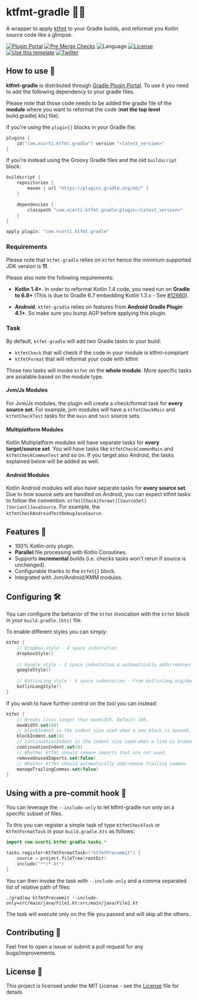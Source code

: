 # ktfmt-gradle 🧹🐘

A wrapper to apply [ktfmt](https://github.com/facebookincubator/ktfmt) to your Gradle builds, and reformat you Kotlin
source code like a glimpse.

[![Plugin Portal](https://img.shields.io/maven-metadata/v/https/plugins.gradle.org/m2/com/ncorti/ktfmt/gradle/com.ncorti.ktfmt.gradle.gradle.plugin/maven-metadata.xml.svg?label=Gradle%20Plugin%20Portal&colorB=brightgreen&logo=gradle)](https://plugins.gradle.org/plugin/com.ncorti.ktfmt.gradle) [![Pre Merge Checks](https://github.com/cortinico/ktfmt-gradle/workflows/Pre%20Merge%20Checks/badge.svg)](https://github.com/cortinico/ktfmt-gradle/actions?query=workflow%3A%22Pre+Merge+Checks%22) ![Language](https://img.shields.io/github/languages/top/cortinico/kotlin-android-template?color=blue&logo=kotlin) [![License](https://img.shields.io/github/license/cortinico/kotlin-android-template.svg)](LICENSE) [![Use this template](https://img.shields.io/badge/from-kotlin--gradle--plugin--template-brightgreen?logo=dropbox)](https://github.com/cortinico/kotlin-gradle-plugin-template/generate) [![Twitter](https://img.shields.io/badge/Twitter-@cortinico-blue.svg?style=flat&logo=twitter)](http://twitter.com/cortinico)

## How to use 👣

**ktfmt-gradle** is distributed through [Gradle Plugin Portal](https://plugins.gradle.org/). To use it you need to add
the following dependency to your gradle files.

Please note that those code needs to be added the gradle file of the **module** where you want to reformat the code
(**not the top level** build.gradle[.kts] file).

If you're using the `plugin{}` blocks in your Gradle file:

```kotlin
plugins {
    id("com.ncorti.ktfmt.gradle") version "<latest_version>"
}
```

If you're instead using the Groovy Gradle files and the old `buildscript` block:

```groovy
buildscript {
    repositories {
        maven { url "https://plugins.gradle.org/m2/" }
    }

    dependencies {
        classpath "com.ncorti.ktfmt.gradle:plugin:<latest_version>"
    }
}

apply plugin: "com.ncorti.ktfmt.gradle"
```

### Requirements

Please note that `ktfmt-gradle` relies on `ktfmt` hence the minimum supported JDK version is **11**.

Please also note the following requirements:

* **Kotlin 1.4+**. In order to reformat Kotlin 1.4 code, you need run on **Gradle to 6.8+** (This is due to Gradle 6.7 embedding Kotlin 1.3.x - See [#12660](https://github.com/gradle/gradle/issues/12660)).

* **Android**. `ktfmt-gradle` relies on features from **Android Gradle Plugin 4.1+**. So make sure you bump AGP before applying this plugin.

### Task

By default, `ktfmt-gradle` will add two Gradle tasks to your build:

- `ktfmtCheck` that will check if the code in your module is ktfmt-compliant
- `ktfmtFormat` that will reformat your code with ktfmt

Those two tasks will invoke `ktfmt` on the **whole module**. More specific tasks are avialable based on the module type.

#### Jvm/Js Modules

For Jvm/Js modules, the plugin will create a check/format task for **every source set**. For example, jvm modules will
have a `ktfmtCheckMain` and `ktfmtCheckTest` tasks for the `main` and `test` source sets.

#### Multiplatform Modules

Kotlin Multiplatform modules will have separate tasks for **every target/source set**. You will have tasks
like `ktfmtCheckCommonMain` and `ktfmtCheckCommonTest` and so on. If you target also Android, the tasks explained below
will be added as well.

#### Android Modules

Kotlin Android modules will also have separate tasks for **every source set**. Due to how source sets are handled on
Android, you can expect ktfmt tasks to follow the convention: `ktfmt[Check|Format][SourceSet][Variant]JavaSource`. For
example, the `ktfmtCheckAndroidTestDebugJavaSource`.

## Features 🎨

- 100% Kotlin-only plugin.
- **Parallel** file processing with Kotlin Coroutines.
- Supports **incremental** builds (i.e. checks tasks won't rerun if source is unchanged).
- Configurable thanks to the `ktfmt{}` block.
- Integrated with Jvm/Android/KMM modules.

## Configuring 🛠

You can configure the behavior of the `ktfmt` invocation with the `ktfmt` block in your `build.gradle.[kts]` file.

To enable different styles you can simply:

```kotlin
ktfmt {
    // Dropbox style - 4 space indentation
    dropboxStyle()
    
    // Google style - 2 space indentation & automatically adds/removes trailing commas
    googleStyle()
    
    // KotlinLang style - 4 space indentation - From kotlinlang.org/docs/coding-conventions.html
    kotlinLangStyle()
}
```

If you wish to have further control on the tool you can instead:

```kotlin
ktfmt {
    // Breaks lines longer than maxWidth. Default 100.
    maxWidth.set(80)
    // blockIndent is the indent size used when a new block is opened, in spaces.
    blockIndent.set(8)
    // continuationIndent is the indent size used when a line is broken because it's too
    continuationIndent.set(8)
    // Whether ktfmt should remove imports that are not used.
    removeUnusedImports.set(false)
    // Whether ktfmt should automatically add/remove trailing commas.
    manageTrailingCommas.set(false)
}
```

## Using with a pre-commit hook 🎣

You can leverage the `--include-only` to let ktfmt-gradle run only on a specific subset of files.

To this you can register a simple task of type `KtfmtCheckTask` or `KtfmtFormatTask` in your `build.gradle.kts` as follows:

```kotlin
import com.ncorti.ktfmt.gradle.tasks.*

tasks.register<KtfmtFormatTask>("ktfmtPrecommit") {
    source = project.fileTree(rootDir)
    include("**/*.kt")
}
```

You can then invoke the task with `--include-only` and a comma separated list of relative path of files:

```
./gradlew ktfmtPrecommit --include-only=src/main/java/File1.kt:src/main/java/File2.kt
```

The task will execute only on the file you passed and will skip all the others.

## Contributing 🤝

Feel free to open a issue or submit a pull request for any bugs/improvements.

## License 📄

This project is licensed under the MIT License - see the [License](License) file for details
